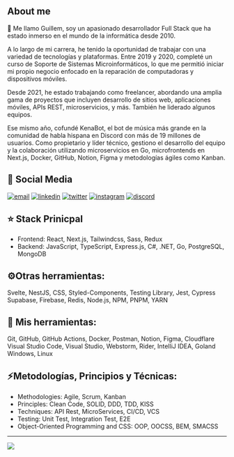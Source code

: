 ## About me

👋 Me llamo Guillem, soy un apasionado desarrollador Full Stack que ha estado inmerso en el mundo de la informática desde 2010.

A lo largo de mi carrera, he tenido la oportunidad de trabajar con una variedad de tecnologías y plataformas. Entre 2019 y 2020, completé un curso de Soporte de Sistemas Microinformáticos, lo que me permitió iniciar mi propio negocio enfocado en la reparación de computadoras y dispositivos móviles.

Desde 2021, he estado trabajando como freelancer, abordando una amplia gama de proyectos que incluyen desarrollo de sitios web, aplicaciones móviles, APIs REST, microservicios, y más. También he liderado algunos equipos.

Ese mismo año, cofundé KenaBot, el bot de música más grande en la comunidad de habla hispana en Discord con más de 19 millones de usuarios. Como propietario y líder técnico, gestiono el desarrollo del equipo y la colaboración utilizando microservicios en Go, microfrontends en Next.js, Docker, GitHub, Notion, Figma y metodologías ágiles como Kanban.

## 📨 Social Media

[![email](https://skillicons.dev/icons?i=gmail)](mailto:tutitoosjob@gmail.com)
[![linkedin](https://skillicons.dev/icons?i=linkedin)](https://www.linkedin.com/in/guillem-trave-font)
[![twitter](https://skillicons.dev/icons?i=twitter)](https://twitter.com/intent/follow?screen_name=tutitoos)
[![instagram](https://skillicons.dev/icons?i=instagram)](https://www.instagram.com/tutitoos_00)
[![discord](https://skillicons.dev/icons?i=discord)](https://discord.com/users/397453373479190538)

## ⭐ Stack Prinicpal

- Frontend: React, Next.js, Tailwindcss, Sass, Redux
- Backend: JavaScript, TypeScript, Express.js, C#, .NET, Go, PostgreSQL, MongoDB

## ⚙️Otras herramientas:

Svelte, NestJS, CSS, Styled-Components, Testing Library, Jest, Cypress
Supabase, Firebase, Redis, Node.js, NPM, PNPM, YARN

## 🧰 Mis herramientas:

Git, GitHub, GitHub Actions, Docker, Postman, Notion, Figma, Cloudflare
Visual Studio Code, Visual Studio, Webstorm, Rider, IntelliJ IDEA, Goland
Windows, Linux

## ⚡Metodologías, Principios y Técnicas:

- Methodologies: Agile, Scrum, Kanban
- Principles: Clean Code, SOLID, DDD, TDD, KISS
- Techniques: API Rest, MicroServices, CI/CD, VCS
- Testing: Unit Test, Integration Test, E2E
- Object-Oriented Programming and CSS: OOP, OOCSS, BEM, SMACSS

---

![](https://github-readme-stats.vercel.app/api/wakatime?username=tutitoos&layout=compact&theme=dark&hide_border=true&hide_progress=true&bg_color=1a1c1f&border_radius=10&custom_title=Most%20Used%20Languages)
